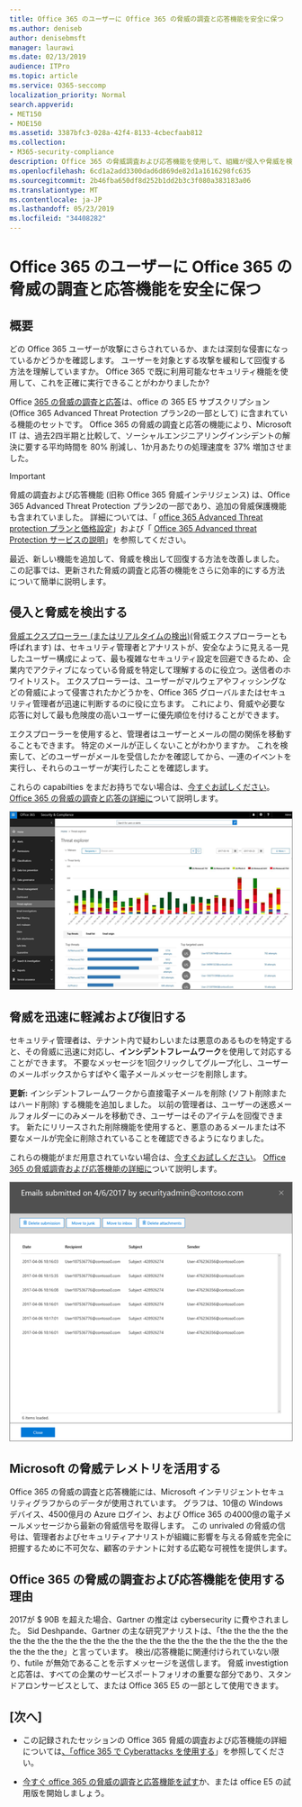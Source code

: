```yaml
---
title: Office 365 のユーザーに Office 365 の脅威の調査と応答機能を安全に保つ
ms.author: deniseb
author: denisebmsft
manager: laurawi
ms.date: 02/13/2019
audience: ITPro
ms.topic: article
ms.service: O365-seccomp
localization_priority: Normal
search.appverid:
- MET150
- MOE150
ms.assetid: 3387bfc3-028a-42f4-8133-4cbecfaab812
ms.collection:
- M365-security-compliance
description: Office 365 の脅威調査および応答機能を使用して、組織が侵入や脅威を検出し、脅威から迅速に脅威を軽減および回復する方法について説明します。
ms.openlocfilehash: 6cd1a2add3300dad6d869de82d1a1616298fc635
ms.sourcegitcommit: 2b46fba650df8d252b1dd2b3c3f080a383183a06
ms.translationtype: MT
ms.contentlocale: ja-JP
ms.lasthandoff: 05/23/2019
ms.locfileid: "34408282"
---
```

# <a name="keep-your-office-365-users-safe-with-office-365-threat-investigation-and-response-capabilities"></a>Office 365 のユーザーに Office 365 の脅威の調査と応答機能を安全に保つ

## <a name="overview"></a>概要

どの Office 365 ユーザーが攻撃にさらされているか、または深刻な侵害になっているかどうかを確認します。 ユーザーを対象とする攻撃を緩和して回復する方法を理解していますか。 Office 365 で既に利用可能なセキュリティ機能を使用して、これを正確に実行できることがわかりましたか? 
  
Office [365 の脅威の調査と応答](office-365-ti.md)は、office の 365 E5 サブスクリプション (Office 365 Advanced Threat Protection プラン2の一部として) に含まれている機能のセットです。 Office 365 の脅威の調査と応答の機能により、Microsoft IT は、過去2四半期と比較して、ソーシャルエンジニアリングインシデントの解決に要する平均時間を 80% 削減し、1か月あたりの処理速度を 37% 増加させました。 

> [!IMPORTANT]
> 脅威の調査および応答機能 (旧称 Office 365 脅威インテリジェンス) は、Office 365 Advanced Threat Protection プラン2の一部であり、追加の脅威保護機能も含まれていました。 詳細については、「 [office 365 Advanced Threat protection プランと価格設定](https://products.office.com/exchange/advance-threat-protection)」および「 [Office 365 Advanced threat Protection サービスの説明](https://docs.microsoft.com/office365/servicedescriptions/office-365-advanced-threat-protection-service-description)」を参照してください。
  
最近、新しい機能を追加して、脅威を検出して回復する方法を改善しました。 この記事では、更新された脅威の調査と応答の機能をさらに効率的にする方法について簡単に説明します。
  
## <a name="detect-intrusions-and-threats"></a>侵入と脅威を検出する

[脅威エクスプローラー (またはリアルタイムの検出)](threat-explorer.md)(脅威エクスプローラーとも呼ばれます) は、セキュリティ管理者とアナリストが、安全なように見える一見したユーザー構成によって、最も複雑なセキュリティ設定を回避できるため、企業内でアクティブになっている脅威を特定して理解するのに役立つ。送信者のホワイトリスト。 エクスプローラーは、ユーザーがマルウェアやフィッシングなどの脅威によって侵害されたかどうかを、Office 365 グローバルまたはセキュリティ管理者が迅速に判断するのに役に立ちます。 これにより、脅威や必要な応答に対して最も危険度の高いユーザーに優先順位を付けることができます。 
  
エクスプローラーを使用すると、管理者はユーザーとメールの間の関係を移動することもできます。 特定のメールが正しくないことがわかりますか。 これを検索して、どのユーザーがメールを受信したかを確認してから、一連のイベントを実行し、それらのユーザーが実行したことを確認します。

これらの capabilties をまだお持ちでない場合は、[今すぐお試しください](https://aka.ms/tryo365threatintel3)。 [Office 365 の脅威の調査と応答の詳細に](https://aka.ms/readmoreabouto365threatintel)ついて説明します。
  
![Office 365 の脅威エクスプローラーのスクリーンショット、マルウェアファミリによる色分け](media/591338dd-252a-437d-b5f2-87aa42e74b0c.png)
  
## <a name="quickly-mitigate-and-recover-from-threats"></a>脅威を迅速に軽減および復旧する

セキュリティ管理者は、テナント内で疑わしいまたは悪意のあるものを特定すると、その脅威に迅速に対応し、**インシデントフレームワーク**を使用して対応することができます。 不要なメッセージを1回クリックしてグループ化し、ユーザーのメールボックスからすばやく電子メールメッセージを削除します。 
  
 **更新:** インシデントフレームワークから直接電子メールを削除 (ソフト削除またはハード削除) する機能を追加しました。 以前の管理者は、ユーザーの迷惑メールフォルダーにのみメールを移動でき、ユーザーはそのアイテムを回復できます。 新たにリリースされた削除機能を使用すると、悪意のあるメールまたは不要なメールが完全に削除されていることを確認できるようになりました。 
  
これらの機能がまだ用意されていない場合は、[今すぐお試しください](https://aka.ms/tryo365threatintel3)。 [Office 365 の脅威調査および応答機能の詳細に](https://aka.ms/readmoreabouto365threatintel)ついて説明します。
  
![インシデント修復の電子メールリストのスクリーンショット](media/9d8452d3-d8d2-4b26-81f9-76396e08dd17.png)
  
## <a name="leverage-the-threat-telemetry-of-microsoft"></a>Microsoft の脅威テレメトリを活用する

Office 365 の脅威の調査と応答機能には、Microsoft インテリジェントセキュリティグラフからのデータが使用されています。 グラフは、10億の Windows デバイス、4500億月の Azure ログイン、および Office 365 の4000億の電子メールメッセージから最新の脅威信号を取得します。 この unrivaled の脅威の信号は、管理者およびセキュリティアナリストが組織に影響を与える脅威を完全に把握するために不可欠な、顧客のテナントに対する広範な可視性を提供します。 
  
   
## <a name="why-use-office-365-threat-investigation-and-response-capabilities"></a>Office 365 の脅威の調査および応答機能を使用する理由

2017が $ 90B を超えた場合、Gartner の推定は cybersecurity に費やされました。 Sid Deshpande、Gartner の主な研究アナリストは、「the the the the the the the the the the the the the the the the the the the the the the the the the the the the the」と言っています。 検出/応答機能に関連付けられていない限り、futile が無効であることを示すメッセージを送信します。 脅威 investigtion と応答は、すべての企業のサービスポートフォリオの重要な部分であり、スタンドアロンサービスとして、または Office 365 E5 の一部として使用できます。
  
## <a name="whats-next"></a>[次へ]

- この記録されたセッションの Office 365 脅威の調査および応答機能の詳細については[、「office 365 で Cyberattacks を使用する](https://myignite.microsoft.com/videos/53723)」を参照してください。
    
- [今すぐ office 365 の脅威の調査と応答機能を試す](https://aka.ms/tryo365threatintel3)か、または office E5 の試用版を開始しましょう。 
    

